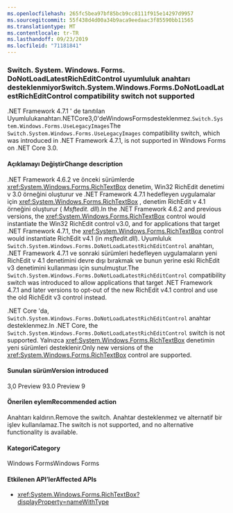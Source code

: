 ```yaml
---
ms.openlocfilehash: 265fc5bea97bf85bcb9cc8111f915e14297d9957
ms.sourcegitcommit: 55f438d4d00a34b9aca9eedaac3f85590bb11565
ms.translationtype: MT
ms.contentlocale: tr-TR
ms.lasthandoff: 09/23/2019
ms.locfileid: "71181841"
---
```

### <a name="switchsystemwindowsformsdonotloadlatestricheditcontrol-compatibility-switch-not-supported"></a><span data-ttu-id="9dbea-101">Switch. System. Windows. Forms. DoNotLoadLatestRichEditControl uyumluluk anahtarı desteklenmiyor</span><span class="sxs-lookup"><span data-stu-id="9dbea-101">Switch.System.Windows.Forms.DoNotLoadLatestRichEditControl compatibility switch not supported</span></span>

<span data-ttu-id="9dbea-102">.NET Framework 4.7.1 ' de tanıtılan Uyumlulukanahtarı.NETCore3,0'deWindowsFormsdesteklenmez.`Switch.System.Windows.Forms.UseLegacyImages`</span><span class="sxs-lookup"><span data-stu-id="9dbea-102">The `Switch.System.Windows.Forms.UseLegacyImages` compatibility switch, which was introduced in .NET Framework 4.7.1, is not supported in Windows Forms on .NET Core 3.0.</span></span>

#### <a name="change-description"></a><span data-ttu-id="9dbea-103">Açıklamayı Değiştir</span><span class="sxs-lookup"><span data-stu-id="9dbea-103">Change description</span></span>

<span data-ttu-id="9dbea-104">.NET Framework 4.6.2 ve önceki sürümlerde <xref:System.Windows.Forms.RichTextBox> denetim, Win32 RichEdit denetimi v 3.0 örneğini oluşturur ve .NET Framework 4.7.1 hedefleyen uygulamalar için <xref:System.Windows.Forms.RichTextBox> , denetim RichEdit v 4.1 örneğini oluşturur (  *Msftedit. dll*).</span><span class="sxs-lookup"><span data-stu-id="9dbea-104">In the .NET Framework 4.6.2 and previous versions, the <xref:System.Windows.Forms.RichTextBox> control would instantiate the Win32 RichEdit control v3.0, and for applications that target .NET Framework 4.7.1, the  <xref:System.Windows.Forms.RichTextBox> control would instantiate RichEdit v4.1 (in *msftedit.dll*).</span></span> <span data-ttu-id="9dbea-105">Uyumluluk `Switch.System.Windows.Forms.DoNotLoadLatestRichEditControl` anahtarı, .NET Framework 4.7.1 ve sonraki sürümleri hedefleyen uygulamaların yeni RichEdit v 4.1 denetimini devre dışı bırakmak ve bunun yerine eski RichEdit v3 denetimini kullanması için sunulmuştur.</span><span class="sxs-lookup"><span data-stu-id="9dbea-105">The `Switch.System.Windows.Forms.DoNotLoadLatestRichEditControl` compatibility switch was introduced to allow applications that target .NET Framework 4.7.1 and later versions to opt-out of the new RichEdit v4.1 control and use the old RichEdit v3 control instead.</span></span>

<span data-ttu-id="9dbea-106">.NET Core 'da, `Switch.System.Windows.Forms.DoNotLoadLatestRichEditControl` anahtar desteklenmez.</span><span class="sxs-lookup"><span data-stu-id="9dbea-106">In .NET Core, the `Switch.System.Windows.Forms.DoNotLoadLatestRichEditControl` switch is not supported.</span></span> <span data-ttu-id="9dbea-107">Yalnızca <xref:System.Windows.Forms.RichTextBox> denetimin yeni sürümleri desteklenir.</span><span class="sxs-lookup"><span data-stu-id="9dbea-107">Only new versions of the  <xref:System.Windows.Forms.RichTextBox> control are supported.</span></span>

#### <a name="version-introduced"></a><span data-ttu-id="9dbea-108">Sunulan sürüm</span><span class="sxs-lookup"><span data-stu-id="9dbea-108">Version introduced</span></span>

<span data-ttu-id="9dbea-109">3,0 Preview 9</span><span class="sxs-lookup"><span data-stu-id="9dbea-109">3.0 Preview 9</span></span>

#### <a name="recommended-action"></a><span data-ttu-id="9dbea-110">Önerilen eylem</span><span class="sxs-lookup"><span data-stu-id="9dbea-110">Recommended action</span></span>

<span data-ttu-id="9dbea-111">Anahtarı kaldırın.</span><span class="sxs-lookup"><span data-stu-id="9dbea-111">Remove the switch.</span></span> <span data-ttu-id="9dbea-112">Anahtar desteklenmez ve alternatif bir işlev kullanılamaz.</span><span class="sxs-lookup"><span data-stu-id="9dbea-112">The switch is not supported, and no alternative functionality is available.</span></span>

#### <a name="category"></a><span data-ttu-id="9dbea-113">Kategori</span><span class="sxs-lookup"><span data-stu-id="9dbea-113">Category</span></span>

<span data-ttu-id="9dbea-114">Windows Forms</span><span class="sxs-lookup"><span data-stu-id="9dbea-114">Windows Forms</span></span>

#### <a name="affected-apis"></a><span data-ttu-id="9dbea-115">Etkilenen API’ler</span><span class="sxs-lookup"><span data-stu-id="9dbea-115">Affected APIs</span></span>

- <xref:System.Windows.Forms.RichTextBox?displayProperty=nameWithType>

<!-- 

### Affected APIs

-  `T:System.Windows.Forms.RichTextBox` 

-->

